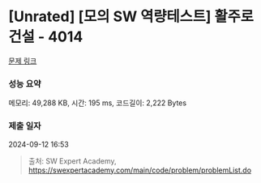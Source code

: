 # [Unrated] [모의 SW 역량테스트] 활주로 건설 - 4014 

[문제 링크](https://swexpertacademy.com/main/code/problem/problemDetail.do?contestProbId=AWIeW7FakkUDFAVH) 

### 성능 요약

메모리: 49,288 KB, 시간: 195 ms, 코드길이: 2,222 Bytes

### 제출 일자

2024-09-12 16:53



> 출처: SW Expert Academy, https://swexpertacademy.com/main/code/problem/problemList.do